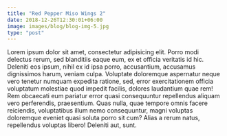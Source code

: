 ```yaml
---
title: "Red Pepper Miso Wings 2"
date: 2018-12-26T12:30:01+06:00
image: images/blog/blog-img-5.jpg
type: "post"
---
```


Lorem ipsum dolor sit amet, consectetur adipisicing elit. Porro modi delectus rerum, sed blanditiis eaque eum, ex et officia veritatis id hic. Deleniti eos ipsum, nihil ex id ipsa porro, accusantium, accusamus dignissimos harum, veniam culpa. Voluptate doloremque aspernatur neque vero tenetur numquam expedita ratione, sed, error exercitationem officia voluptatum molestiae quod impedit facilis, dolores laudantium quae rem! Rem obcaecati eum pariatur error quasi consequuntur repellendus aliquam vero perferendis, praesentium. Quas nulla, quae tempore omnis facere reiciendis, voluptatibus illum nemo consequuntur, magni voluptas doloremque eveniet quasi soluta porro sit cum? Alias a rerum natus, repellendus voluptas libero! Deleniti aut, sunt.
